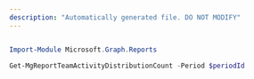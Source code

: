```yaml
---
description: "Automatically generated file. DO NOT MODIFY"
---
```


```powershell

Import-Module Microsoft.Graph.Reports

Get-MgReportTeamActivityDistributionCount -Period $periodId 

```